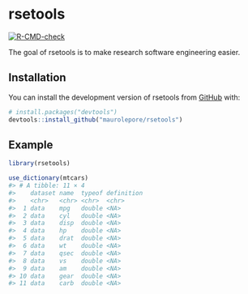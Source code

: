 
<!-- README.md is generated from README.Rmd. Please edit that file -->

# rsetools

<!-- badges: start -->

[![R-CMD-check](https://github.com/maurolepore/rsetools/actions/workflows/R-CMD-check.yaml/badge.svg)](https://github.com/maurolepore/rsetools/actions/workflows/R-CMD-check.yaml)
<!-- badges: end -->

The goal of rsetools is to make research software engineering easier.

## Installation

You can install the development version of rsetools from
[GitHub](https://github.com/) with:

``` r
# install.packages("devtools")
devtools::install_github("maurolepore/rsetools")
```

## Example

``` r
library(rsetools)

use_dictionary(mtcars)
#> # A tibble: 11 × 4
#>    dataset name  typeof definition
#>    <chr>   <chr> <chr>  <chr>     
#>  1 data    mpg   double <NA>      
#>  2 data    cyl   double <NA>      
#>  3 data    disp  double <NA>      
#>  4 data    hp    double <NA>      
#>  5 data    drat  double <NA>      
#>  6 data    wt    double <NA>      
#>  7 data    qsec  double <NA>      
#>  8 data    vs    double <NA>      
#>  9 data    am    double <NA>      
#> 10 data    gear  double <NA>      
#> 11 data    carb  double <NA>
```
